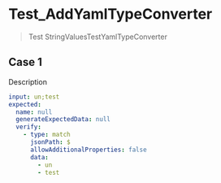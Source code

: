 ﻿# Test_AddYamlTypeConverter

> Test StringValuesTestYamlTypeConverter

## Case 1

Description

``````yaml
input: un;test
expected:
  name: null
  generateExpectedData: null
  verify: 
    - type: match
      jsonPath: $
      allowAdditionalProperties: false
      data: 
        - un
        - test
``````